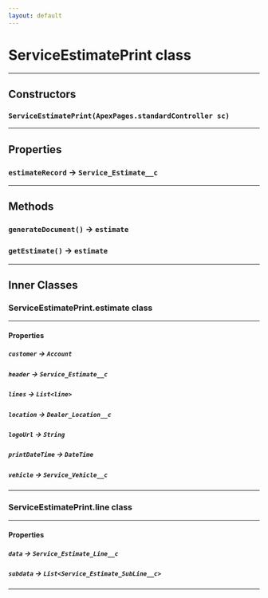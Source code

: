 ```yaml
---
layout: default
---
```

# ServiceEstimatePrint class
---
## Constructors
### `ServiceEstimatePrint(ApexPages.standardController sc)`
---
## Properties

### `estimateRecord` → `Service_Estimate__c`

---
## Methods
### `generateDocument()` → `estimate`
### `getEstimate()` → `estimate`
---
## Inner Classes

### ServiceEstimatePrint.estimate class
---
#### Properties

##### `customer` → `Account`

##### `header` → `Service_Estimate__c`

##### `lines` → `List<line>`

##### `location` → `Dealer_Location__c`

##### `logoUrl` → `String`

##### `printDateTime` → `DateTime`

##### `vehicle` → `Service_Vehicle__c`

---
### ServiceEstimatePrint.line class
---
#### Properties

##### `data` → `Service_Estimate_Line__c`

##### `subdata` → `List<Service_Estimate_SubLine__c>`

---
